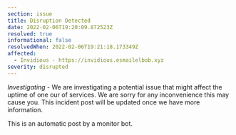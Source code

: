 ```yaml
---
section: issue
title: Disruption Detected
date: 2022-02-06T19:20:09.872523Z
resolved: true
informational: false
resolvedWhen: 2022-02-06T19:21:18.173349Z
affected:
  - Invidious - https://invidious.esmailelbob.xyz
severity: disrupted
---
```

*Investigating* - We are investigating a potential issue that might affect the uptime of one our of services. We are sorry for any inconvenience this may cause you. This incident post will be updated once we have more information.

This is an automatic post by a monitor bot.
        